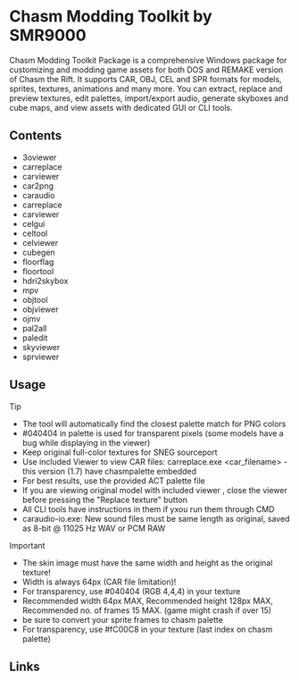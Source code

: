# Chasm Modding Toolkit by SMR9000

Chasm Modding Toolkit Package is a comprehensive Windows package for customizing and modding game assets for both DOS and REMAKE version of Chasm the Rift. It supports CAR, OBJ, CEL and SPR formats for models, sprites, textures, animations and many more. You can extract, replace and preview textures, edit palettes, import/export audio, generate skyboxes and cube maps, and view assets with dedicated GUI or CLI tools.

## Contents

- 3oviewer
- carreplace
- carviewer
- car2png
- caraudio
- carreplace
- carviewer
- celgui
- celtool
- celviewer
- cubegen
- floorflag
- floortool
- hdri2skybox
- mpv
- objtool
- objviewer
- ojmv
- pal2all
- paledit
- skyviewer
- sprviewer

## Usage

> [!TIP]
> - The tool will automatically find the closest palette match for PNG colors
> - #040404 in palette is used for transparent pixels (some models have a bug while displaying in the viewer)
> - Keep original full-color textures for SNEG sourceport
> - Use included Viewer to view CAR files: carreplace.exe <car_filename> - this version (1.7) have chasmpalette embedded
> - For best results, use the provided ACT palette file
> - If you are viewing original model with included viewer , close the viewer before pressing the "Replace texture" button
> - All CLI tools have instructions in them if yxou run them through CMD
> - caraudio-io.exe: New sound files must be same length as original, saved as 8-bit @ 11025 Hz WAV or PCM RAW

> [!IMPORTANT]
> - The skin image must have the same width and height as the original texture!
> - Width is always 64px (CAR file limitation)!
> - For transparency, use #040404 (RGB 4,4,4) in your texture
> - Recommended width 64px MAX, Recommended height 128px MAX, Recommended no. of frames 15 MAX. (game might crash if over 15)
> - be sure to convert your sprite frames to chasm palette
> - For transparency, use #fC00C8 in your texture (last index on chasm palette)

## Links

[Chasm Modding Toolkit Package file - Chasm: The Rift - ModDB]: https://www.moddb.com/games/chasm-the-rift/downloads/chasm-modding-toolkit-package
[The Shadow Zone Chasm Modding Toolkit Packages]: discord.gg/f85Cz4FaXP
[AwesomeChasm]: https://github.com/jopadan/AwesomeChasm
[freeglut]: https://github.com/freeglut/freeglut
[GLEW]: https://glew.sourceforge.net
[stb]: https://github.com/nothings/stb
[autoit]: https://www.autoitscript.com/site/

